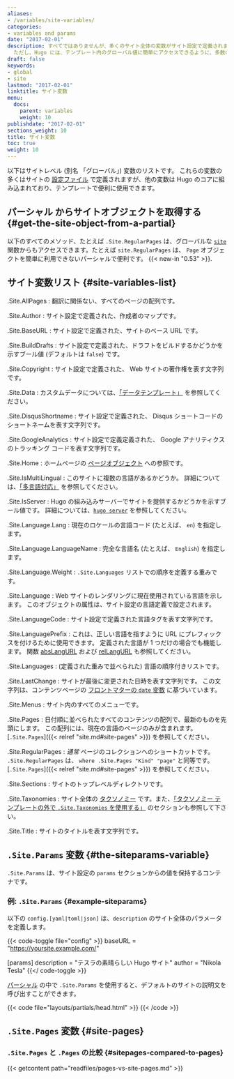 ```yaml
---
aliases:
- /variables/site-variables/
categories:
- variables and params
date: "2017-02-01"
description: すべてではありませんが、多くのサイト全体の変数がサイト設定で定義されます。
  ただし、Hugo には、テンプレート内のグローバル値に簡単にアクセスできるように、多数の組み込み変数が用意されています。
draft: false
keywords:
- global
- site
lastmod: "2017-02-01"
linktitle: サイト変数
menu:
  docs:
    parent: variables
    weight: 10
publishdate: "2017-02-01"
sections_weight: 10
title: サイト変数
toc: true
weight: 10
---
```


以下はサイトレベル (別名 「グローバル」) 変数のリストです。 これらの変数の多くはサイトの [設定ファイル][config] で定義されますが、他の変数は Hugo のコアに組み込まれており、テンプレートで便利に使用できます。

## パーシャル からサイトオブジェクトを取得する {#get-the-site-object-from-a-partial}

以下のすべてのメソッド、たとえば `.Site.RegularPages` は、グローバルな [`site`](/function/site/) 関数からもアクセスできます。たとえば `site.RegularPages` は、 `Page` オブジェクトを簡単に利用できないパーシャルで便利です。 {{< new-in "0.53" >}}.

## サイト変数リスト {#site-variables-list}

.Site.AllPages
: 翻訳に関係ない、すべてのページの配列です。

.Site.Author
: サイト設定で定義された、作成者のマップです。

.Site.BaseURL
: サイト設定で定義された、サイトのベース URL です。

.Site.BuildDrafts
: サイト設定で定義された、ドラフトをビルドするかどうかを示すブール値 (デフォルトは `false`) です。

.Site.Copyright
: サイト設定で定義された、 Web サイトの著作権を表す文字列です。

.Site.Data
: カスタムデータについては、[「データテンプレート」](/templates/data-templates/) を参照してください。

.Site.DisqusShortname
: サイト設定で定義された、 Disqus ショートコードのショートネームを表す文字列です。

.Site.GoogleAnalytics
: サイト設定で定義定義された、 Google アナリティクスのトラッキング コードを表す文字列です。

.Site.Home
: ホームページの [ページオブジェクト](https://gohugo.io/variables/page/) への参照です。

.Site.IsMultiLingual
: このサイトに複数の言語があるかどうか。 詳細については、[「多言語対応」](/content-management/multilingual/) を参照してください。

.Site.IsServer
: Hugo の組み込みサーバーでサイトを提供するかどうかを示すブール値です。 詳細については、[`hugo server`](/commands/hugo_server/) を参照してください。

.Site.Language.Lang
: 現在のロケールの言語コード (たとえば、 `en`) を指定します。

.Site.Language.LanguageName
: 完全な言語名 (たとえば、 `English`) を指定します。

.Site.Language.Weight
: `.Site.Languages` リストでの順序を定義する重みです。

.Site.Language
: Web サイトのレンダリングに現在使用されている言語を示します。 このオブジェクトの属性は、サイト設定の言語定義で設定されます。

.Site.LanguageCode
: サイト設定で定義された言語タグを表す文字列です。

.Site.LanguagePrefix
: これは、正しい言語を指すように URL にプレフィックスを付けるために使用できます。 定義された言語が 1 つだけの場合でも機能します。 関数 [absLangURL](/function/abslangurl/) および [relLangURL](/function/rellangurl) も参照してください。

.Site.Languages
: (定義された重みで並べられた) 言語の順序付きリストです。

.Site.LastChange
: サイトが最後に変更された日時を表す文字列です。 この文字列は、コンテンツページの [フロントマターの `date` 変数](/content-management/front-matter) に基づいています。

.Site.Menus
: サイト内のすべてのメニューです。

.Site.Pages
: 日付順に並べられたすべてのコンテンツの配列で、最新のものを先頭にします。 この配列には、現在の言語のページのみが含まれます。 [`.Site.Pages`]({{< relref "site.md#site-pages" >}}) を参照してください。

.Site.RegularPages
: *通常* ページのコレクションへのショートカットです。 `.Site.RegularPages` は、 `where .Site.Pages "Kind" "page"` と同等です。 [`.Site.Pages`]({{< relref "site.md#site-pages" >}}) を参照してください。

.Site.Sections
: サイトのトップレベルディレクトリです。

.Site.Taxonomies
: サイト全体の [タクソノミー](/taxonomies/usage/) です。また、[「タクソノミー テンプレートの外で `.Site.Taxonomies` を使用する」](/variables/taxonomy/#use-sitetaxonomies-outside-of-taxonomy-templates) のセクションも参照して下さい。

.Site.Title
: サイトのタイトルを表す文字列です。

## `.Site.Params` 変数 {#the-siteparams-variable}

`.Site.Params` は、サイト設定の `params` セクションからの値を保持するコンテナです。

### 例: `.Site.Params` {#example-siteparams}

以下の `config.[yaml|toml|json]` は、`description` のサイト全体のパラメータを定義します。

{{< code-toggle file="config" >}}
baseURL = "https://yoursite.example.com/"

[params]
  description = "テスラの素晴らしい Hugo サイト"
  author = "Nikola Tesla"
{{</ code-toggle >}}

[パーシャル](/templates/partials/) の中で `.Site.Params` を使用すると、デフォルトのサイトの説明文を呼び出すことができます。

{{< code file="layouts/partials/head.html" >}}
<meta name="description" content="{{if .IsHome}}{{ $.Site.Params.description }}{{else}}{{.Description}}{{end}}" />
{{< /code >}}

## `.Site.Pages` 変数 {#site-pages}

### `.Site.Pages` と `.Pages` の比較 {#sitepages-compared-to-pages}

{{< getcontent path="readfiles/pages-vs-site-pages.md" >}}

[config]: /getting-started/configuration/
